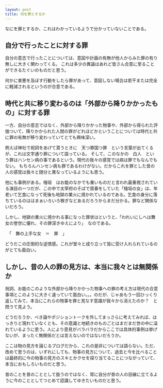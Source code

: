 ```yaml
---
layout: post
title: 何を罪とするか
---
```


なにを罪とするか、これはわかっているようで分かっていないことである。

## 自分で行ったことに対する罪

自分の意志で行ったことについては、意図や計画の有無が他人からみた罪の有り無しに大きく関わってくる。
これは多少の異論はあれど皆さん合意に至ることができるたぐいのものだと思う。

何かに害悪を及ぼす行動をしたら罪があって、意図しない場合は若干または完全に軽減されるというのが合意である。

## 時代と共に移り変わるのは「外部から降りかかったもの」に対する罪

一方、自分の意志ではなく、外部から降りかかった物事や、外部から得られた評価ついて、降りかかられた人間の罪がどれほどかということについては時代と共に罪の有無が移り変わっていてとても興味深い。

例えば神社で祝詞をあげて貰うときに　天つ罪国つ罪　という言葉が出てくるが、これは文字通り罪について語っている。
そして、このなかの　白人　という罪はハンセン病の事であるという。現代の我々の感覚では病は罪でもなんでもない。
もちろんハンセン病も罪であるわけがない。だからこれを罪とした昔の人の感覚は我々と随分と異なっているようにも思う。

他にも事例がある。檜垣　はお能のなかでも重いものだと言われ最重視されている演目の一つだが、この中で太宰府のそばで買春をしていた「檜垣の女」は、年老いて乞食になって死後も地獄の業火に焼かれているのである。乞食の身分に落ちているのははまぁいろいろ稼ぎなどあるだろうからまだ分かる。罪など関係ないだろう。

しかし、地獄の業火に焼かれる事になった罪状はというと、「われいにしへは舞女の誉世に優れ、その罪深きゆえにより」　なのである。

　「　舞の上手な女　＝　罪　」

どうだこの圧倒的な逆恨感。これが堂々と成り立って皆に受け入れられているのがとても面白い。


## しかし、昔の人の罪の見方は、本当に我々とは無関係か

祝詞、お能のこのような外部から降りかかった物事への罪の考え方は現代の合意事項とこのように大きく違っていて面白い。。。のだが、じゃあもう一回ひっくり返してみて、本当にこれらの物事を罪と見なす意識が我々から消えたのか？　と問うて見よう。

どうだろうか、べき論やポジショントークを外してまっさらに考えてみれば、はっきりと現れていなくとも、その意識と地続きのものごとはまだまだ世の中に溢れているように思う。人により意見がバラバラだからここでは具体的事例は挙げないが、まったく無関係だとは言えないのではないだろうか。

ここは物の見方を論じるブログだから、これの是非については語らない。ただ、改めて思うのは、いずれにしても、物事の見方について、過去と今を比べることは最終的に今の物事の見方のスキとかクセを探り当てることにつながっていて、本当におもしろいものだと思う。

昔のことを昔のこととして扱うのではなく、常に自分が昔の人の目線に立てるように今のこととしてつとめて認識してゆきたいものだと思う。



